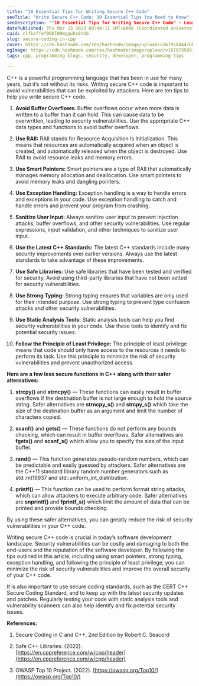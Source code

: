 ```yaml
---
title: "10 Essential Tips for Writing Secure C++ Code"
seoTitle: "Write Secure C++ Code: 10 Essential Tips You Need to Know"
seoDescription: ""10 Essential Tips for Writing Secure C++ Code" - Learn practical tips for writing more secure code, from avoiding vulnerabilities to using smart pointers."
datePublished: Thu Mar 23 2023 09:44:11 GMT+0000 (Coordinated Universal Time)
cuid: clfkxffef000l09mggwhs8nhb
slug: secure-coding-in-cpp
cover: https://cdn.hashnode.com/res/hashnode/image/upload/v1679584447685/9c8386b3-b07f-4265-a817-c61875bf4269.png
ogImage: https://cdn.hashnode.com/res/hashnode/image/upload/v1679735091521/750b4243-7d11-4bb3-b169-5f96d0e46509.png
tags: cpp, programming-blogs, security, developer, programming-tips

---
```


C++ is a powerful programming language that has been in use for many years, but it’s not without its risks. Writing secure C++ code is important to avoid vulnerabilities that can be exploited by attackers. Here are ten tips to help you write secure C++ code.

1. **Avoid Buffer Overflows:** Buffer overflows occur when more data is written to a buffer than it can hold. This can cause data to be overwritten, leading to security vulnerabilities. Use the appropriate C++ data types and functions to avoid buffer overflows.
    
2. **Use RAII:** RAII stands for Resource Acquisition Is Initialization. This means that resources are automatically acquired when an object is created, and automatically released when the object is destroyed. Use RAII to avoid resource leaks and memory errors.
    
3. **Use Smart Pointers:** Smart pointers are a type of RAII that automatically manages memory allocation and deallocation. Use smart pointers to avoid memory leaks and dangling pointers.
    
4. **Use Exception Handling:** Exception handling is a way to handle errors and exceptions in your code. Use exception handling to catch and handle errors and prevent your program from crashing.
    
5. **Sanitize User Input:** Always sanitize user input to prevent injection attacks, buffer overflows, and other security vulnerabilities. Use regular expressions, input validation, and other techniques to sanitize user input.
    
6. **Use the Latest C++ Standards:** The latest C++ standards include many security improvements over earlier versions. Always use the latest standards to take advantage of these improvements.
    
7. **Use Safe Libraries:** Use safe libraries that have been tested and verified for security. Avoid using third-party libraries that have not been vetted for security vulnerabilities.
    
8. **Use Strong Typing:** Strong typing ensures that variables are only used for their intended purpose. Use strong typing to prevent type confusion attacks and other security vulnerabilities.
    
9. **Use Static Analysis Tools:** Static analysis tools can help you find security vulnerabilities in your code. Use these tools to identify and fix potential security issues.
    
10. **Follow the Principle of Least Privilege:** The principle of least privilege means that code should only have access to the resources it needs to perform its task. Use this principle to minimize the risk of security vulnerabilities and prevent unauthorized access.
    

**Here are a few less secure functions in C++ along with their safer alternatives:**

1. **strcpy()** and **strncpy()** — These functions can easily result in buffer overflows if the destination buffer is not large enough to hold the source string. Safer alternatives are **strncpy\_s()** and **strcpy\_s()** which take the size of the destination buffer as an argument and limit the number of characters copied.
    
2. **scanf()** and **gets()** — These functions do not perform any bounds checking, which can result in buffer overflows. Safer alternatives are **fgets()** and **scanf\_s()** which allow you to specify the size of the input buffer.
    
3. **rand()** — This function generates pseudo-random numbers, which can be predictable and easily guessed by attackers. Safer alternatives are the C++11 standard library random number generators such as std::mt19937 and std::uniform\_int\_distribution.
    
4. **printf()** — This function can be used to perform format string attacks, which can allow attackers to execute arbitrary code. Safer alternatives are **snprintf()** and **fprintf\_s()** which limit the amount of data that can be printed and provide bounds checking.
    

By using these safer alternatives, you can greatly reduce the risk of security vulnerabilities in your C++ code.

Writing secure C++ code is crucial in today’s software development landscape. Security vulnerabilities can be costly and damaging to both the end-users and the reputation of the software developer. By following the tips outlined in this article, including using smart pointers, strong typing, exception handling, and following the principle of least privilege, you can minimize the risk of security vulnerabilities and improve the overall security of your C++ code.

It is also important to use secure coding standards, such as the CERT C++ Secure Coding Standard, and to keep up with the latest security updates and patches. Regularly testing your code with static analysis tools and vulnerability scanners can also help identify and fix potential security issues.

**References:**

1. Secure Coding in C and C++, 2nd Edition by Robert C. Seacord
    
2. Safe C++ Libraries. (2022). [https://en.cppreference.com/w/cpp/header](https://en.cppreference.com/w/cpp/header)
    
3. OWASP Top 10 Project. (2022). [https://owasp.org/Top10/](https://owasp.org/Top10/)